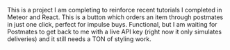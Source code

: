 This is a project I am completing to reinforce recent tutorials I completed in Meteor and React. This is a button which orders an item through postmates in just one click, perfect for impulse buys. Functional, but I am waiting for Postmates to get back to me with a live API key (right now it only simulates deliveries) and it still needs a TON of styling work.
